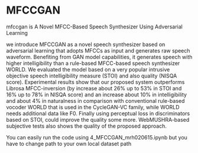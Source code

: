 # MFCCGAN
mfccgan is A Novel MFCC-Based Speech Synthesizer Using Adversarial Learning 

we introduce MFCCGAN as a novel speech synthesizer based on adversarial learning that adopts MFCCs as input and generates raw speech waveform. Benefiting from GAN model capabilities, it generates speech with higher intelligibility than a rule-based MFCC-based speech synthesizer WORLD. We evaluated the model based on a very popular intrusive objective speech intelligibility measure (STOI) and also quality (NISQA score). Experimental results show that our proposed system outperforms Librosa MFCC-inversion (by increase about 26% up to 53% in STOI and 16% up to 78% in NISQA score) and an increase about 10%  in intelligibility and about 4% in naturalness in comparison with conventional rule-based vocoder WORLD that is used in the CycleGAN-VC family, while WORLD needs additional data like F0. Finally using perceptual loss in discriminators based on STOI, could improve the quality some more. WebMUSHRA-based subjective tests also shows the quality of the proposed approach.

You can easily run the code using 4_MFCCGAN_mrh020615.ipynb
but you have to change path to your own local dataset path

